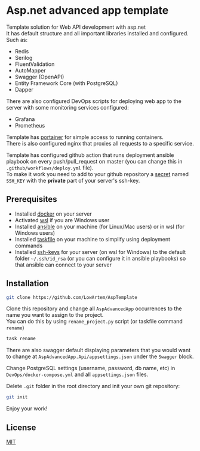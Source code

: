 # Asp.net advanced app template

Template solution for Web API development with asp.net\
It has default structure and all important libraries installed and configured. Such as:

- Redis
- Serilog
- FluentValidation
- AutoMapper
- Swagger (OpenAPI)
- Entity Framework Core (with PostgreSQL)
- Dapper

There are also configured DevOps scripts for deploying web app to the server with some monitoring services configured:

- Grafana
- Prometheus

Template has [portainer](https://portainer.io) for simple access to running containers.\
There is also configured nginx that proxies all requests to a specific service.

Template has configured github action that runs deployment ansible playbook on every push/pull_request on master (you can change this in `.github/workflows/deploy.yml` file).\
To make it work you need to add to your github repository a [secret](https://docs.github.com/actions/security-guides/using-secrets-in-github-actions) named `SSH_KEY` with the **private** part of your server's ssh-key.

## Prerequisites

- Installed [docker](https://docs.docker.com/engine/install/) on your server
- Activated [wsl](https://learn.microsoft.com/windows/wsl/install) if you are Windows user
- Installed [ansible](https://docs.ansible.com/ansible/latest/installation_guide/intro_installation.html#pip-install) on your machine (for Linux/Mac users) or in wsl (for Windows users)
- Installed [taskfile](https://taskfile.dev) on your machine to simplify using deployment commands
- Installed [ssh-keys](https://www.ssh.com/academy/ssh/keygen) for your server (on wsl for Windows) to the default folder `~/.ssh/id_rsa` (or you can configure it in ansible playbooks) so that ansible can connect to your server

## Installation

```bash
git clone https://github.com/LowArtem/AspTemplate
```

Clone this repository and change all `AspAdvancedApp` occurrences to the name you want to assign to the project.\
You can do this by using `rename_project.py` script (or taskfile command `rename`)

```bash
task rename
```

There are also swagger default displaying parameters that you would want to change at `AspAdvancedApp.Api/appsettings.json` under the `Swagger` block.

Change PostgreSQL settings (username, password, db name, etc) in `DevOps/docker-compose.yml` and all `appsettings.json` files.

Delete `.git` folder in the root directory and init your own git repository:

```bash
git init
```

Enjoy your work!

## License

[MIT](https://choosealicense.com/licenses/mit/)
